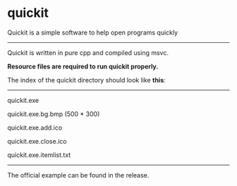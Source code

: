 # quickit

Quickit is a simple software to help open programs quickly

---
Quickit is written in pure cpp and compiled using msvc.

**Resource files are required to run quickit properly.**

The index of the quickit directory should look like **this**:

---
quickit.exe

quickit.exe.bg.bmp (500 * 300)

quickit.exe.add.ico

quickit.exe.close.ico

quickit.exe.itemlist.txt

---
The official example can be found in the release.

